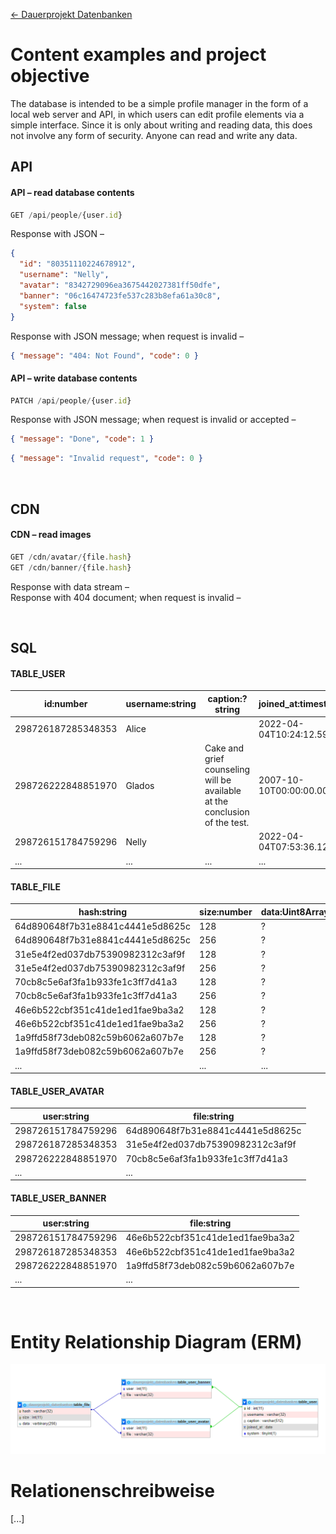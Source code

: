 [← Dauerprojekt Datenbanken](../README.md#dauerprojekt-datenbanken)

# Content examples and project objective

The database is intended to be a simple profile manager in the form of a local web server and API, in which users can edit profile elements via a simple interface. Since it is only about writing and reading data, this does not involve any form of security. Anyone can read and write any data.

## API

#### API – read database contents

```js
GET /api/people/{user.id}
```

Response with JSON –

```json
{
  "id": "80351110224678912",
  "username": "Nelly",
  "avatar": "8342729096ea3675442027381ff50dfe",
  "banner": "06c16474723fe537c283b8efa61a30c8",
  "system": false
}
```

Response with JSON message; when request is invalid –

```json
{ "message": "404: Not Found", "code": 0 }
```

#### API – write database contents

```js
PATCH /api/people/{user.id}
```

Response with JSON message; when request is invalid or accepted –

```json
{ "message": "Done", "code": 1 }
```

```json
{ "message": "Invalid request", "code": 0 }
```

<br>

## CDN

#### CDN – read images

```js
GET /cdn/avatar/{file.hash}
GET /cdn/banner/{file.hash}
```

Response with data stream –  
Response with 404 document; when request is invalid –

<br>

## SQL

#### TABLE_USER

| id:number          | username:string | caption:?string                                                            | joined_at:timestamp      | system:?boolean |
| ------------------ | --------------- | -------------------------------------------------------------------------- | ------------------------ | --------------- |
| 298726187285348353 | Alice           |                                                                            | 2022-04-04T10:24:12.590Z |                 |
| 298726222848851970 | Glados          | Cake and grief counseling will be available at the conclusion of the test. | 2007-10-10T00:00:00.002Z | true            |
| 298726151784759296 | Nelly           |                                                                            | 2022-04-04T07:53:36.125Z |                 |
| ...                | ...             | ...                                                                        | ...                      | ...             |

#### TABLE_FILE

| hash:string                      | size:number | data:Uint8Array |
| -------------------------------- | ----------- | --------------- |
| 64d890648f7b31e8841c4441e5d8625c | 128         | ?               |
| 64d890648f7b31e8841c4441e5d8625c | 256         | ?               |
| 31e5e4f2ed037db75390982312c3af9f | 128         | ?               |
| 31e5e4f2ed037db75390982312c3af9f | 256         | ?               |
| 70cb8c5e6af3fa1b933fe1c3ff7d41a3 | 128         | ?               |
| 70cb8c5e6af3fa1b933fe1c3ff7d41a3 | 256         | ?               |
| 46e6b522cbf351c41de1ed1fae9ba3a2 | 128         | ?               |
| 46e6b522cbf351c41de1ed1fae9ba3a2 | 256         | ?               |
| 1a9ffd58f73deb082c59b6062a607b7e | 128         | ?               |
| 1a9ffd58f73deb082c59b6062a607b7e | 256         | ?               |
| ...                              | ...         | ...             |

#### TABLE_USER_AVATAR

| user:string        | file:string                      |
| ------------------ | -------------------------------- |
| 298726151784759296 | 64d890648f7b31e8841c4441e5d8625c |
| 298726187285348353 | 31e5e4f2ed037db75390982312c3af9f |
| 298726222848851970 | 70cb8c5e6af3fa1b933fe1c3ff7d41a3 |
| ...                | ...                              |

#### TABLE_USER_BANNER

| user:string        | file:string                      |
| ------------------ | -------------------------------- |
| 298726151784759296 | 46e6b522cbf351c41de1ed1fae9ba3a2 |
| 298726187285348353 | 46e6b522cbf351c41de1ed1fae9ba3a2 |
| 298726222848851970 | 1a9ffd58f73deb082c59b6062a607b7e |
| ...                | ...                              |

<br>

# Entity Relationship Diagram (ERM)

![designer](./assets/163166673-e31e3a55-053f-4290-95bf-999d18479dcb.png)

# Relationenschreibweise

[...]
